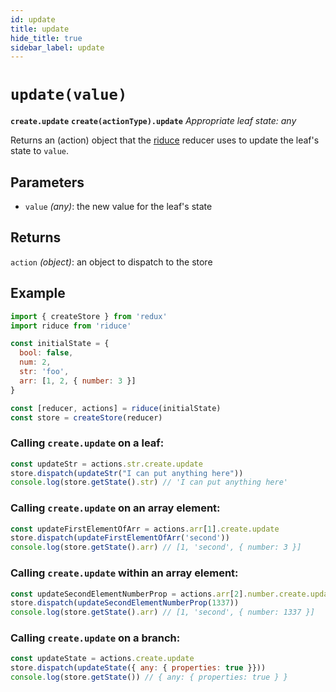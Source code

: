```yaml
---
id: update
title: update
hide_title: true
sidebar_label: update
---
```


# `update(value)`
**`create.update`**
**`create(actionType).update`**
*Appropriate leaf state: any*

Returns an (action) object that the [riduce](../README.md) reducer uses to update the leaf's state to `value`.

## Parameters
- `value` *(any)*: the new value for the leaf's state

## Returns
`action` *(object)*: an object to dispatch to the store

## Example
```js
import { createStore } from 'redux'
import riduce from 'riduce'

const initialState = {
  bool: false,
  num: 2,
  str: 'foo',
  arr: [1, 2, { number: 3 }]
}

const [reducer, actions] = riduce(initialState)
const store = createStore(reducer)
```

### Calling `create.update` on a leaf:

```js
const updateStr = actions.str.create.update
store.dispatch(updateStr("I can put anything here"))
console.log(store.getState().str) // 'I can put anything here'
```

### Calling `create.update` on an array element:

```js
const updateFirstElementOfArr = actions.arr[1].create.update
store.dispatch(updateFirstElementOfArr('second'))
console.log(store.getState().arr) // [1, 'second', { number: 3 }]
```

### Calling `create.update` within an array element:

```js
const updateSecondElementNumberProp = actions.arr[2].number.create.update
store.dispatch(updateSecondElementNumberProp(1337))
console.log(store.getState().arr) // [1, 'second', { number: 1337 }]
```

### Calling `create.update` on a branch:
```js
const updateState = actions.create.update
store.dispatch(updateState({ any: { properties: true }}))
console.log(store.getState()) // { any: { properties: true } }
```